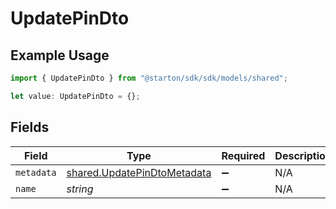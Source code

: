 # UpdatePinDto

## Example Usage

```typescript
import { UpdatePinDto } from "@starton/sdk/sdk/models/shared";

let value: UpdatePinDto = {};
```

## Fields

| Field                                                                             | Type                                                                              | Required                                                                          | Description                                                                       |
| --------------------------------------------------------------------------------- | --------------------------------------------------------------------------------- | --------------------------------------------------------------------------------- | --------------------------------------------------------------------------------- |
| `metadata`                                                                        | [shared.UpdatePinDtoMetadata](../../../sdk/models/shared/updatepindtometadata.md) | :heavy_minus_sign:                                                                | N/A                                                                               |
| `name`                                                                            | *string*                                                                          | :heavy_minus_sign:                                                                | N/A                                                                               |